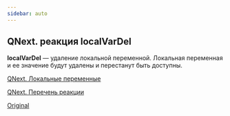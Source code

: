```yaml
---
sidebar: auto
---
```


## QNext. реакция localVarDel

**localVarDel** — удаление локальной переменной. Локальная переменная и ее значение будут удалены и перестанут быть доступны.



[QNext. Локальные переменные](/docs-test/ph/reactions/localvar)

[QNext. Перечень реакции](/docs-test/ph/reactions)

[Original](https://telegra.ph/QNext-admin-reaction-localVarDel-05-01)
